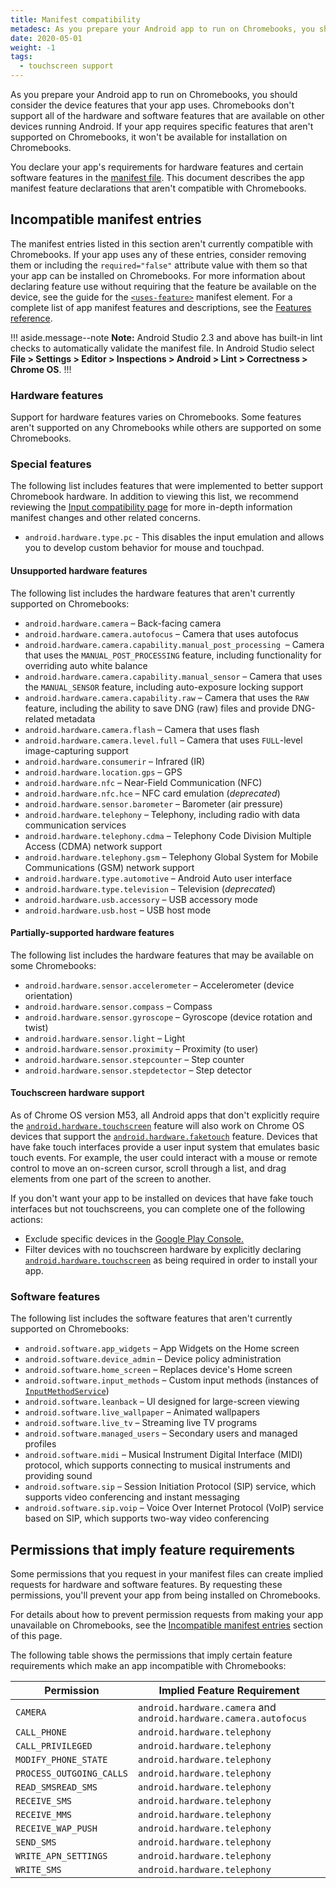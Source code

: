 ```yaml
---
title: Manifest compatibility
metadesc: As you prepare your Android app to run on Chromebooks, you should consider the device features that your app uses.
date: 2020-05-01
weight: -1
tags:
  - touchscreen support
---
```


As you prepare your Android app to run on Chromebooks, you should consider the device features that your app uses. Chromebooks don't support all of the hardware and software features that are available on other devices running Android. If your app requires specific features that aren't supported on Chromebooks, it won't be available for installation on Chromebooks.

You declare your app's requirements for hardware features and certain software features in the [manifest file](https://developer.android.com//guide/topics/manifest/manifest-intro). This document describes the app manifest feature declarations that aren't compatible with Chromebooks.

## Incompatible manifest entries

The manifest entries listed in this section aren't currently compatible with Chromebooks. If your app uses any of these entries, consider removing them or including the `required="false"` attribute value with them so that your app can be installed on Chromebooks. For more information about declaring feature use without requiring that the feature be available on the device, see the guide for the [`<uses-feature>`](https://developer.android.com//guide/topics/manifest/uses-feature-element.html#market-feature-filtering) manifest element. For a complete list of app manifest features and descriptions, see the [Features reference](https://developer.android.com//guide/topics/manifest/uses-feature-element#features-reference).

!!! aside.message--note
**Note:** Android Studio 2.3 and above has built-in lint checks to automatically validate the manifest file. In Android Studio select **File > Settings > Editor > Inspections > Android > Lint > Correctness > Chrome OS**.
!!!

### Hardware features

Support for hardware features varies on Chromebooks. Some features aren't supported on any Chromebooks while others are supported on some Chromebooks.

### Special features

The following list includes features that were implemented to better support Chromebook hardware. In addition to viewing this list, we recommend reviewing the [Input compatibility page](/{{locale.code}}/android/input-compatibility) for more in-depth information manifest changes and other related concerns.

- `android.hardware.type.pc` - This disables the input emulation and allows you to develop custom behavior for mouse and touchpad.

#### Unsupported hardware features

The following list includes the hardware features that aren't currently supported on Chromebooks:

- `android.hardware.camera` – Back-facing camera
- `android.hardware.camera.autofocus` – Camera that uses autofocus
- `android.hardware.camera.capability.manual_post_processing`  – Camera that uses the `MANUAL_POST_PROCESSING` feature, including functionality for overriding auto white balance
- `android.hardware.camera.capability.manual_sensor` – Camera that uses the `MANUAL_SENSOR` feature, including auto-exposure locking support
- `android.hardware.camera.capability.raw` – Camera that uses the `RAW` feature, including the ability to save DNG (raw) files and provide DNG-related metadata
- `android.hardware.camera.flash` – Camera that uses flash
- `android.hardware.camera.level.full` – Camera that uses `FULL`-level image-capturing support
- `android.hardware.consumerir` – Infrared (IR)
- `android.hardware.location.gps` – GPS
- `android.hardware.nfc` – Near-Field Communication (NFC)
- `android.hardware.nfc.hce` – NFC card emulation (_deprecated_)
- `android.hardware.sensor.barometer` – Barometer (air pressure)
- `android.hardware.telephony` – Telephony, including radio with data communication services
- `android.hardware.telephony.cdma` – Telephony Code Division Multiple Access (CDMA) network support
- `android.hardware.telephony.gsm` – Telephony Global System for Mobile Communications (GSM) network support
- `android.hardware.type.automotive` – Android Auto user interface
- `android.hardware.type.television` – Television (_deprecated_)
- `android.hardware.usb.accessory` – USB accessory mode
- `android.hardware.usb.host` – USB host mode

#### Partially-supported hardware features

The following list includes the hardware features that may be available on some Chromebooks:

- `android.hardware.sensor.accelerometer` – Accelerometer (device orientation)
- `android.hardware.sensor.compass` – Compass
- `android.hardware.sensor.gyroscope` – Gyroscope (device rotation and twist)
- `android.hardware.sensor.light` – Light
- `android.hardware.sensor.proximity` – Proximity (to user)
- `android.hardware.sensor.stepcounter` – Step counter
- `android.hardware.sensor.stepdetector` – Step detector

#### Touchscreen hardware support

As of Chrome OS version M53, all Android apps that don't explicitly require the [`android.hardware.touchscreen`](https://developer.android.com//guide/topics/manifest/uses-feature-element#touchscreen-hw-features) feature will also work on Chrome OS devices that support the [`android.hardware.faketouch`](https://developer.android.com//guide/topics/manifest/uses-feature-element#touchscreen-hw-features) feature. Devices that have fake touch interfaces provide a user input system that emulates basic touch events. For example, the user could interact with a mouse or remote control to move an on-screen cursor, scroll through a list, and drag elements from one part of the screen to another.

If you don't want your app to be installed on devices that have fake touch interfaces but not touchscreens, you can complete one of the following actions:

- Exclude specific devices in the [Google Play Console.](https://play.google.com/apps/publish)
- Filter devices with no touchscreen hardware by explicitly declaring [`android.hardware.touchscreen`](https://developer.android.com//guide/topics/manifest/uses-feature-element#touchscreen-hw-features) as being required in order to install your app.

### Software features

The following list includes the software features that aren't currently supported on Chromebooks:

- `android.software.app_widgets` – App Widgets on the Home screen
- `android.software.device_admin` – Device policy administration
- `android.software.home_screen` – Replaces device's Home screen
- `android.software.input_methods` – Custom input methods (instances of [`InputMethodService`](https://developer.android.com//reference/android/inputmethodservice/InputMethodService))
- `android.software.leanback` – UI designed for large-screen viewing
- `android.software.live_wallpaper` – Animated wallpapers
- `android.software.live_tv` – Streaming live TV programs
- `android.software.managed_users` – Secondary users and managed profiles
- `android.software.midi` – Musical Instrument Digital Interface (MIDI) protocol, which supports connecting to musical instruments and providing sound
- `android.software.sip` – Session Initiation Protocol (SIP) service, which supports video conferencing and instant messaging
- `android.software.sip.voip` – Voice Over Internet Protocol (VoIP) service based on SIP, which supports two-way video conferencing

## Permissions that imply feature requirements

Some permissions that you request in your manifest files can create implied requests for hardware and software features. By requesting these permissions, you'll prevent your app from being installed on Chromebooks.

For details about how to prevent permission requests from making your app unavailable on Chromebooks, see the [Incompatible manifest entries](#incompatible-manifest-entries) section of this page.

The following table shows the permissions that imply certain feature requirements which make an app incompatible with Chromebooks:

| Permission               | Implied Feature Requirement                                       |
| ------------------------ | ----------------------------------------------------------------- |
| `CAMERA`                 | `android.hardware.camera` and `android.hardware.camera.autofocus` |
| `CALL_PHONE`             | `android.hardware.telephony`                                      |
| `CALL_PRIVILEGED`        | `android.hardware.telephony`                                      |
| `MODIFY_PHONE_STATE`     | `android.hardware.telephony`                                      |
| `PROCESS_OUTGOING_CALLS` | `android.hardware.telephony`                                      |
| `READ_SMSREAD_SMS`       | `android.hardware.telephony`                                      |
| `RECEIVE_SMS`            | `android.hardware.telephony`                                      |
| `RECEIVE_MMS`            | `android.hardware.telephony`                                      |
| `RECEIVE_WAP_PUSH`       | `android.hardware.telephony`                                      |
| `SEND_SMS`               | `android.hardware.telephony`                                      |
| `WRITE_APN_SETTINGS`     | `android.hardware.telephony`                                      |
| `WRITE_SMS`              | `android.hardware.telephony`                                      |
